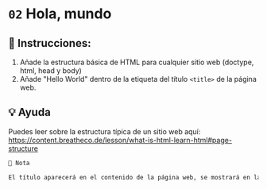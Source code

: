# `02` Hola, mundo

## 📝 Instrucciones:

1. Añade la estructura básica de HTML para cualquier sitio web (doctype, html, head y body)
2. Añade "Hello World" dentro de la etiqueta del título `<title>` de la página web.

## 💡 Ayuda

Puedes leer sobre la estructura típica de un sitio web aquí:
https://content.breatheco.de/lesson/what-is-html-learn-html#page-structure

```txt
📎 Nota

El título aparecerá en el contenido de la página web, se mostrará en la pestaña del navegador.
```
